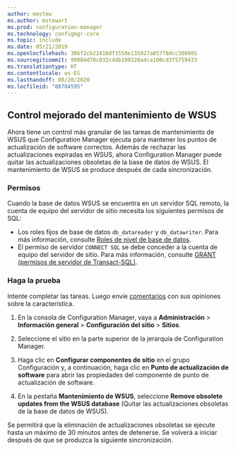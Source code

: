 ```yaml
---
author: mestew
ms.author: mstewart
ms.prod: configuration-manager
ms.technology: configmgr-core
ms.topic: include
ms.date: 05/21/2019
ms.openlocfilehash: 30bf2cb2241bdf1558e135027a857f8dcc300985
ms.sourcegitcommit: 99084d70c032c4db109328a4ca100cd3f5759433
ms.translationtype: HT
ms.contentlocale: es-ES
ms.lasthandoff: 08/20/2020
ms.locfileid: "88704595"
---
```

## <a name="improved-control-over-wsus-maintenance"></a>Control mejorado del mantenimiento de WSUS
<!--41101009-->

Ahora tiene un control más granular de las tareas de mantenimiento de WSUS que Configuration Manager ejecuta para mantener los puntos de actualización de software correctos. Además de rechazar las actualizaciones expiradas en WSUS, ahora Configuration Manager puede quitar las actualizaciones obsoletas de la base de datos de WSUS. El mantenimiento de WSUS se produce después de cada sincronización.

### <a name="permissions"></a>Permisos

Cuando la base de datos WSUS se encuentra en un servidor SQL remoto, la cuenta de equipo del servidor de sitio necesita los siguientes permisos de SQL:

- Los roles fijos de base de datos `db_datareader` y `db_datawriter`. Para más información, consulte [Roles de nivel de base de datos](/sql/relational-databases/security/authentication-access/database-level-roles?view=sql-server-2017#fixed-database-roles).
- El permiso de servidor `CONNECT SQL` se debe conceder a la cuenta de equipo del servidor de sitio. Para más información, consulte [GRANT (permisos de servidor de Transact-SQL)](/sql/t-sql/statements/grant-server-permissions-transact-sql?view=sql-server-2017).


### <a name="try-it-out"></a>Haga la prueba

Intente completar las tareas. Luego envíe [comentarios](../../../../understand/find-help.md#product-feedback) con sus opiniones sobre la característica.

1. En la consola de Configuration Manager, vaya a **Administración** > **Información general** > **Configuración del sitio** > **Sitios**.

2. Seleccione el sitio en la parte superior de la jerarquía de Configuration Manager.

3. Haga clic en **Configurar componentes de sitio** en el grupo Configuración y, a continuación, haga clic en **Punto de actualización de software** para abrir las propiedades del componente de punto de actualización de software.

4. En la pestaña **Mantenimiento de WSUS**, seleccione **Remove obsolete updates from the WSUS database** (Quitar las actualizaciones obsoletas de la base de datos de WSUS).

Se permitirá que la eliminación de actualizaciones obsoletas se ejecute hasta un máximo de 30 minutos antes de detenerse. Se volverá a iniciar después de que se produzca la siguiente sincronización.
